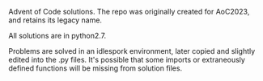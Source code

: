 Advent of Code solutions. The repo was originally created for AoC2023, and retains its legacy name.

All solutions are in python2.7.

Problems are solved in an idlespork environment, later copied and slightly edited into the .py files. It's possible that some imports or extraneously defined functions will be missing from solution files.
